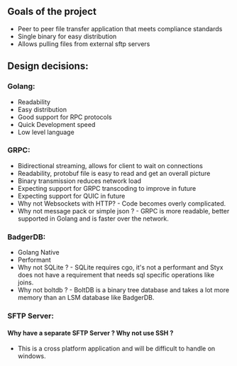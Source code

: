 ## Goals of the project
* Peer to peer file transfer application that meets compliance standards
* Single binary for easy distribution
* Allows pulling files from external sftp servers

## Design decisions:
### Golang:
* Readability
* Easy distribution
* Good support for RPC protocols
* Quick Development speed
* Low level language
### GRPC:
* Bidirectional streaming, allows for client to wait on connections
* Readability, protobuf file is easy to read and get an overall picture
* Binary transmission reduces network load
* Expecting support for GRPC transcoding to improve in future
* Expecting support for QUIC in future
* Why not Websockets with HTTP? - Code becomes overly complicated.
* Why not message pack or simple json ? - GRPC is more readable, better supported in Golang and is faster over the network.
### BadgerDB:
* Golang Native
* Performant
* Why not SQLite ? - SQLite requires cgo, it's not a performant and Styx does not have a requirement that needs sql specific operations like joins.
* Why not boltdb ? - BoltDB is a binary tree database and takes a lot more memory than an LSM database like BadgerDB.
### SFTP Server:
#### Why have a separate SFTP Server ? Why not use SSH ?
* This is a cross platform application and will be difficult to handle on windows.
